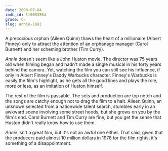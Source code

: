 ```yaml
---
date: 2008-07-04
imdb_id: tt0083564
grade: C-
slug: annie-1982
---
```


A precocious orphan (Aileen Quinn) thaws the heart of a millionaire (Albert Finney) only to attract the attention of an orphanage manager (Carol Burnett) and her scheming brother (Tim Curry).

_Annie_ doesn't seem like a John Huston movie. The director was 75 years old when filming began and hadn't made a single musical in his forty years behind the camera. Yet, watching the film you can still see his influence, if only in Albert Finney's Daddy Warbucks character. Finney's Warbucks is easily the film's highlight, as he gets all the good lines and plays the role, more or less, as an imitation of Huston himself.

The rest of the film is passable. The sets and production are top notch and the songs are catchy enough not to drag the film to a halt. Aileen Quinn, an unknown selected from a nationwide talent search, stumbles early in an awkward scene involving some street hoods, but she grows on you by the film's end. Carol Burnett and Tim Curry are fine, but you get the sense that Huston didn't really know how to use them.

_Annie_ isn't a great film, but it's not an awful one either. That said, given that the producers paid almost 10 million dollars in 1978 for the film rights, it's something of a disappointment.

